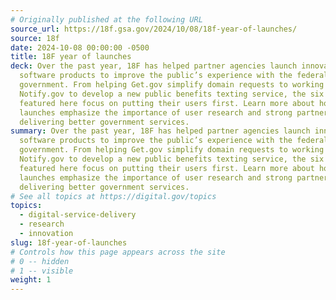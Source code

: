 ```yaml
---
# Originally published at the following URL
source_url: https://18f.gsa.gov/2024/10/08/18f-year-of-launches/
source: 18f
date: 2024-10-08 00:00:00 -0500
title: 18F year of launches
deck: Over the past year, 18F has helped partner agencies launch innovative
  software products to improve the public’s experience with the federal
  government. From helping Get.gov simplify domain requests to working with
  Notify.gov to develop a new public benefits texting service, the six projects
  featured here focus on putting their users first. Learn more about how these
  launches emphasize the importance of user research and strong partnerships in
  delivering better government services.
summary: Over the past year, 18F has helped partner agencies launch innovative
  software products to improve the public’s experience with the federal
  government. From helping Get.gov simplify domain requests to working with
  Notify.gov to develop a new public benefits texting service, the six projects
  featured here focus on putting their users first. Learn more about how these
  launches emphasize the importance of user research and strong partnerships in
  delivering better government services.
# See all topics at https://digital.gov/topics
topics:
  - digital-service-delivery
  - research
  - innovation
slug: 18f-year-of-launches
# Controls how this page appears across the site
# 0 -- hidden
# 1 -- visible
weight: 1
---
```

